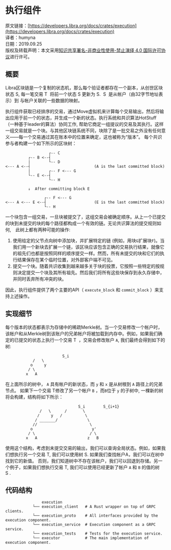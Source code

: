 # 执行组件

原文链接：[https://developers.libra.org/docs/crates/execution](https://developers.libra.org/docs/crates/execution)<br/>
译者：humyna<br/>
日期：2019.09.25<br/>
版权及转载声明：本文采用[知识共享署名-非商业性使用-禁止演绎 4.0 国际许可协议](https://creativecommons.org/licenses/by-nc-nd/4.0/)进行许可。<br/>

## 概要

Libra区块链是一个复制的状态机，那么每个验证者都存在一个副本，从创世区块状态 S, 每一笔交易 T  将前一个状态 S 更新为 S.  S  是从帐户（由32字节地址表示）到 与帐户关联的一些数据的映射。

执行组件获取已经排序的交易，通过Move虚拟机来计算每个交易输出，然后将输出应用于前一个的状态，并生成一个新的状态。执行系统和共识算法HotStuff （一种基于leader的算法）协同工作, 帮助它商定一组提议的交易及其执行。这样一组交易就是一个块。与其他区块链系统不同，块除了是一批交易之外没有任何意义——每一个交易通过其在账本中的位置来确定，这也被称为“版本”。 每个共识参与者构建一个如下所示的区块树：

```
                   ┌-- C
          ┌-- B <--┤
          |        └-- D
<--- A <--┤                            (A is the last committed block)
          |        ┌-- F <--- G
          └-- E <--┤
                   └-- H

          ↓  After committing block E

                 ┌-- F <--- G
<--- A <--- E <--┤                     (E is the last committed block)
                 └-- H
```

一个块包含一组交易，一旦块被提交了，这组交易会被确定顺序。从上一个已提交的块到未提交的块的每个路径都构成一个有效的链。无论共识算法的提交规则如何,　此树上都有两种可能的操作:


1. 使用给定的父节点向树中添加块，并扩展特定的链 (例如，用块`G`扩展块`F`)。当我们用一个新块去扩展一个链，该区块应该包含正确的交易执行结果，就像它的祖先们也都是按照同样的顺序提交一样。然而，所有未提交的块和它们的执行结果保存在某个临时位置，对外部客户端不可见。
1. 提交一个块。随着共识收集到越来越多关于块的投票，它按照一些特定的按规则决定提交一个块及其所有祖先。然后我们将所有这些块保存到永久存储中，并同时丢弃所有冲突的块。


因此，执行组件提供了两个主要的API（ `execute_block` 和 `commit_block` ）来支持上述操作。

## 实现细节

每个版本的状态都表示为存储中的稀疏Merkle树。当一个交易修改一个帐户时，该帐户和从Merkle树到该账户的兄弟帐户将被加载到内存中。例如，如果我们确定的已提交的状态上执行一个交易 T  ，交易会修改账户 `A`, 我们最终会得到如下的树:

```
						 S_i
            /   \
           o     y
          / \
         x   A
```

在上面所示的树中， `A` 具有帐户的新状态，而 `y` 和 `x` 是从树根到 `A` 路径上的兄弟节点。 如果下一个交易 T修改了另一个帐户 `B` ，而`B`位于 `y` 的子树中, 一棵新的树将会构建，结构将如下所示：

```
								S_i        S_{i+1}
               /   \      /       \
              /     y   /          \
             / _______/             \
            //                       \
           o                          y'
          / \                        / \
         x   A                      z   B
```

使用这个结构，考虑到未提交交易的输出，我们可以查询全局状态。例如，如果我们想执行另一个交易 T, 我们可以使用树 S. 如果我们查找帐户A，我们可以在树中找到它的新值。 否则，我们知道树中不存在该帐户，我们可以回退到存储。另一个例子，如果我们想执行交易 T, 我们可以使用已经更新了帐户 `A` 和 `B` 的值的树 S .

## 代码结构

```
				execution
            └── execution_client   # A Rust wrapper on top of GRPC clients.
            └── execution_proto    # All interfaces provided by the execution component.
            └── execution_service  # Execution component as a GRPC service.
            └── execution_tests    # Tests for the execution service.
            └── executor           # The main implementation of execution component.
```

